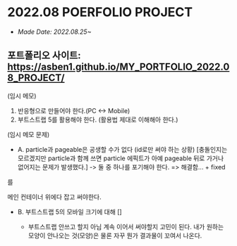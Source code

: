 # 2022.08 POERFOLIO PROJECT
- <i>Made Date: 2022.08.25~</i>

## 포트폴리오 사이트: https://asben1.github.io/MY_PORTFOLIO_2022.08_PROJECT/

(임시 메모)
1. 반응형으로 만들어야 한다.(PC <-> Mobile)
2. 부트스트랩 5를 활용해야 한다. (활용법 제대로 이해해아 한다.)



(임시 메모 문제)
- A. particle과 pageable은 공생할 수가 없다 (id로만 써야 하는 상황)
  [충돌인지는 모르겠지만 particle과 함께 쓰면 particle 에픽트가 아예 pageable 뒤로 가거나 없어지는 문제가 발생했다.]
  -> 둘 중 하나를 포기해야 한다.
    => 해결함... + fixed
 <!-- <div id="particles-js"></div> -->를
 메인 컨테이너 위에다 잡고 써야한다.

- B. 부트스트랩 5의 모바일 크기에 대해
  []

  - 부트스트랩 안쓰고 할지 아님 계속 이어서 써야할지 고민이 된다.
  내가 원하는 모양이 안나오는 것(모양)은 물론 자꾸 뭔가 결과물이 꼬여서 나온다.
